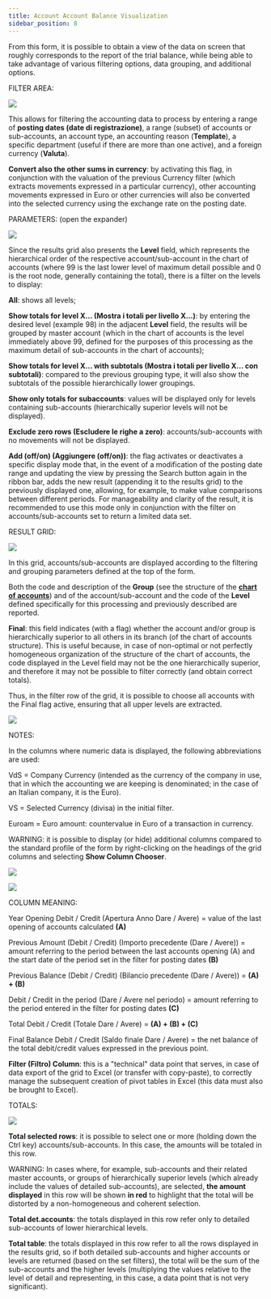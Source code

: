 ```yaml
---
title: Account Account Balance Visualization
sidebar_position: 8
---
```


From this form, it is possible to obtain a view of the data on screen that roughly corresponds to the report of the trial balance, while being able to take advantage of various filtering options, data grouping, and additional options.

FILTER AREA:

![](/img/it-it/finance-area/ledger-records/records/account-balance-visualization/image01.png)

This allows for filtering the accounting data to process by entering a range of **posting dates (date di registrazione)**, a range (subset) of accounts or sub-accounts, an account type, an accounting reason (**Template**), a specific department (useful if there are more than one active), and a foreign currency (**Valuta**).

**Convert also the other sums in currency**: by activating this flag, in conjunction with the valuation of the previous Currency filter (which extracts movements expressed in a particular currency), other accounting movements expressed in Euro or other currencies will also be converted into the selected currency using the exchange rate on the posting date.

PARAMETERS: (open the expander)

![](/img/it-it/finance-area/ledger-records/records/account-balance-visualization/image02.png)

Since the results grid also presents the **Level** field, which represents the hierarchical order of the respective account/sub-account in the chart of accounts (where 99 is the last lower level of maximum detail possible and 0 is the root node, generally containing the total), there is a filter on the levels to display:

**All**: shows all levels;

**Show totals for level X... (Mostra i totali per livello X...)**: by entering the desired level (example 98) in the adjacent **Level** field, the results will be grouped by master account (which in the chart of accounts is the level immediately above 99, defined for the purposes of this processing as the maximum detail of sub-accounts in the chart of accounts);

**Show totals for level X... with subtotals (Mostra i totali per livello X... con subtotali)**: compared to the previous grouping type, it will also show the subtotals of the possible hierarchically lower groupings.

**Show only totals for subaccounts**: values will be displayed only for levels containing sub-accounts (hierarchically superior levels will not be displayed).

**Exclude zero rows (Escludere le righe a zero)**: accounts/sub-accounts with no movements will not be displayed.

**Add (off/on) (Aggiungere (off/on))**: the flag activates or deactivates a specific display mode that, in the event of a modification of the posting date range and updating the view by pressing the Search button again in the ribbon bar, adds the new result (appending it to the results grid) to the previously displayed one, allowing, for example, to make value comparisons between different periods. For manageability and clarity of the result, it is recommended to use this mode only in conjunction with the filter on accounts/sub-accounts set to return a limited data set.

RESULT GRID:

![](/img/it-it/finance-area/ledger-records/records/account-balance-visualization/image03.png)

In this grid, accounts/sub-accounts are displayed according to the filtering and grouping parameters defined at the top of the form.

Both the code and description of the **Group** (see the structure of the **[chart of accounts](/docs/erp-home/registers/accounting/analytic-chart-of-accounts)**) and of the account/sub-account and the code of the **Level** defined specifically for this processing and previously described are reported.

**Final**: this field indicates (with a flag) whether the account and/or group is hierarchically superior to all others in its branch (of the chart of accounts structure). This is useful because, in case of non-optimal or not perfectly homogeneous organization of the structure of the chart of accounts, the code displayed in the Level field may not be the one hierarchically superior, and therefore it may not be possible to filter correctly (and obtain correct totals).

Thus, in the filter row of the grid, it is possible to choose all accounts with the Final flag active, ensuring that all upper levels are extracted.

![](/img/it-it/finance-area/ledger-records/records/account-balance-visualization/image04.png)

NOTES:

In the columns where numeric data is displayed, the following abbreviations are used:

VdS = Company Currency (intended as the currency of the company in use, that in which the accounting we are keeping is denominated; in the case of an Italian company, it is the Euro).

VS = Selected Currency (divisa) in the initial filter.

Euroam = Euro amount: countervalue in Euro of a transaction in currency.

WARNING: it is possible to display (or hide) additional columns compared to the standard profile of the form by right-clicking on the headings of the grid columns and selecting **Show Column Chooser**.

![](/img/it-it/finance-area/ledger-records/records/account-balance-visualization/image05.png)

![](/img/it-it/finance-area/ledger-records/records/account-balance-visualization/image06.png)

COLUMN MEANING:

Year Opening Debit / Credit (Apertura Anno Dare / Avere) = value of the last opening of accounts calculated **(A)**

Previous Amount (Debit / Credit) (Importo precedente (Dare / Avere)) = amount referring to the period between the last accounts opening (A) and the start date of the period set in the filter for posting dates **(B)**

Previous Balance (Debit / Credit) (Bilancio precedente (Dare / Avere)) = **(A) + (B)**

Debit / Credit in the period (Dare / Avere nel periodo) = amount referring to the period entered in the filter for posting dates **(C)**

Total Debit / Credit (Totale Dare / Avere) = **(A) + (B) + (C)**

Final Balance Debit / Credit (Saldo finale Dare / Avere) = the net balance of the total debit/credit values expressed in the previous point.

**Filter (Filtro) Column**: this is a "technical" data point that serves, in case of data export of the grid to Excel (or transfer with copy-paste), to correctly manage the subsequent creation of pivot tables in Excel (this data must also be brought to Excel).

TOTALS:

![](/img/it-it/finance-area/ledger-records/records/account-balance-visualization/image07.png)

**Total selected rows**: it is possible to select one or more (holding down the Ctrl key) accounts/sub-accounts. In this case, the amounts will be totaled in this row.

WARNING: In cases where, for example, sub-accounts and their related master accounts, or groups of hierarchically superior levels (which already include the values of detailed sub-accounts), are selected, **the amount displayed** in this row will be shown **in red** to highlight that the total will be distorted by a non-homogeneous and coherent selection.

**Total det.accounts**: the totals displayed in this row refer only to detailed sub-accounts of lower hierarchical levels.

**Total table**: the totals displayed in this row refer to all the rows displayed in the results grid, so if both detailed sub-accounts and higher accounts or levels are returned (based on the set filters), the total will be the sum of the sub-accounts and the higher levels (multiplying the values relative to the level of detail and representing, in this case, a data point that is not very significant).